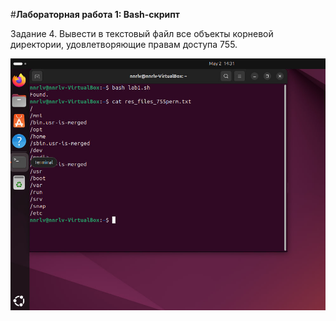 #**Лабораторная работа 1: Bash-скрипт**

Задание 4. Вывести в текстовый файл все объекты корневой директории, удовлетворяющие правам доступа 755.

![Image](https://github.com/nnrlv/web-apps-dev-sec/blob/main/lab1/result.jpg)